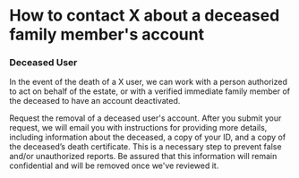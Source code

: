 How to contact X about a deceased family member's account
=========================================================

### Deceased User 

In the event of the death of a X user, we can work with a person authorized to act on behalf of the estate, or with a verified immediate family member of the deceased to have an account deactivated.

Request the removal of a deceased user's account. After you submit your request, we will email you with instructions for providing more details, including information about the deceased, a copy of your ID, and a copy of the deceased’s death certificate. This is a necessary step to prevent false and/or unauthorized reports. Be assured that this information will remain confidential and will be removed once we've reviewed it.